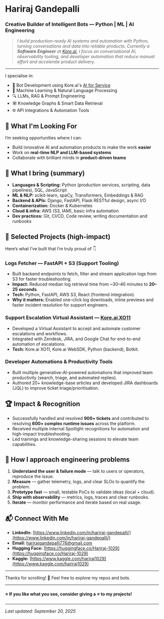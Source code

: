 # Hariraj Gandepalli

### Creative Builder of Intelligent Bots — Python | ML | AI Engineering

> *I build production-ready AI systems and automation with Python, turning conversations and data into reliable products. Currently a **Software Engineer** at [Kore.ai](https://www.kore.ai/), I focus on conversational AI, observability tooling, and developer automation that reduce manual effort and accelerate product delivery.*

---
I specialise in:

* 🤖 Bot Development using Kore.ai's [AI for Service](https://platform.kore.ai)
* 🧬 Machine Learning & Natural Language Processing
* 🔍 LLMs, RAG & Prompt Engineering
* 🕸️ Knowledge Graphs & Smart Data Retrieval
* 🌐 API Integrations & Automation Tools


## 🎯 What I'm Looking For

I’m seeking opportunities where I can:

* Build innovative AI and automation products to make the work **easier**
* Work on **real-time NLP and LLM-based systems**
* Collaborate with brilliant minds in **product-driven teams**


## 💼 What I bring (summary)

* **Languages & Scripting:** Python (production services, scripting, data pipelines), SQL, JavaScript
* **ML & NLP:** scikit-learn, spaCy, Transformers, Embeddings & RAG
* **Backend & APIs:** Django, FastAPI, Flask RESTful design, async I/O
* **Containerization:** Docker & Kubernetes
* **Cloud & infra:** AWS (S3, IAM), basic infra automation
* **Dev practices:** Git, CI/CD, Code review, writing documentation and runbooks


## 🚀 Selected Projects (high-impact)

Here’s what I’ve built that I’m truly proud of 👇

### Logs Fetcher — FastAPI + S3 (Support Tooling)

* Built backend endpoints to fetch, filter and stream application logs from S3 for faster troubleshooting.
* **Impact:** Reduced median log retrieval time from \~30–40 minutes to **20–25 seconds**.
* **Tech:** Python, FastAPI, AWS S3, React (frontend integration).
* **Why it matters:** Enabled one-click log downloads, inline previews and faster incident resolution for support engineers.

### Support Escalation Virtual Assistant — [Kore.ai XO11](https://platform.kore.ai)

* Developed a Virtual Assistant to accept and automate customer escalations and workflows.
* Integrated with Zendesk, JIRA, and Google Chat for end-to-end automation of escalations.
* **Tech:** Kore.ai XO11, Kore.ai WebSDK, Python (backend), Botkit.

### Developer Automations & Productivity Tools

* Built multiple generative-AI-powered automations that improved team productivity (search, triage, and automated replies).
* Authored 20+ knowledge-base articles and developed JIRA dashboards (JQL) to improve ticket triage/prioritisation.


## 🏆 Impact & Recognition

* Successfully handled and resolved **900+ tickets** and contributed to resolving **600+ complex runtime issues** across the platform.
* Received multiple internal Spotlight recognitions for automation and high-impact troubleshooting.
* Led trainings and knowledge-sharing sessions to elevate team capabilities.


## 🔬 How I approach engineering problems

1. **Understand the user & failure mode** — talk to users or operators, reproduce the issue.
2. **Measure** — gather telemetry, logs, and clear SLOs to quantify the problem.
3. **Prototype fast** — small, testable PoCs to validate ideas (local + cloud).
4. **Ship with observability** — metrics, logs, traces and clear runbooks.
5. **Iterate** — monitor performance and iterate based on real usage.


## 📬 Connect With Me

* **LinkedIn:** [https://www.linkedin.com/in/hariraj-gandepalli/](https://www.linkedin.com/in/hariraj-gandepalli/)
* **Email:** [harirajgandepalli776@gmail.com](mailto:harirajgandepalli776@gmail.com)
* **Hugging Face:** [https://huggingface.co/Hariraj-1029](https://huggingface.co/Hariraj-1029)
* **Kaggle:** [https://www.kaggle.com/hariraj1029](https://www.kaggle.com/hariraj1029)

---

Thanks for scrolling! 🙏 Feel free to explore my repos and bots.

---

#### ⭐ If you like what you see, consider giving a ⭐ to my projects!

---

*Last updated: September 20, 2025*
